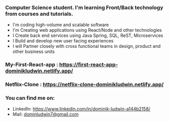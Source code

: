 ### Computer Science student. I'm learning Front/Back technology from courses and tutorials. 

- I'm coding high-volume and scalable software
- I'm Creating web applications using React/Node and other technologies
- I Create back end services using Java Spring, SQL, ReST, Microservices
- I Build and develop new user facing experiences
- I will Partner closely with cross functional teams in design, product and other business units


### My-First-React-app : https://first-react-app-dominikludwin.netlify.app/
### Netflix-Clone : https://netflix-clone-dominikludwin.netlify.app/
### You can find me on:
- LinkedIn: https://www.linkedin.com/in/dominik-ludwin-a144b2158/
- Mail: dominludwin7@gmail.com
